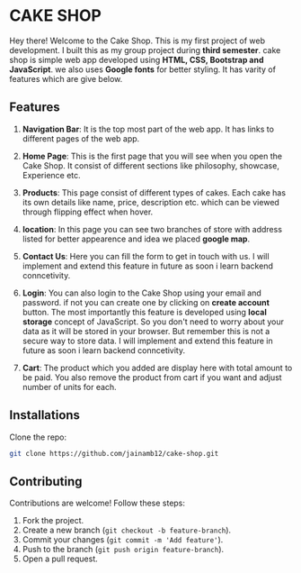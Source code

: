 # CAKE SHOP
Hey there! Welcome to the Cake Shop. This is my first project of web development. I built this as my group project during **third semester**.
cake shop is simple web app developed using **HTML, CSS, Bootstrap and JavaScript**. we also uses **Google fonts** for better styling. It has varity of features which are give below.

## Features
1) **Navigation Bar**: It is the top most part of the web app. It has links to different pages of the web app.

2) **Home Page**: This is the first page that you will see when you open the Cake Shop. It consist of different sections like philosophy, showcase, Experience etc.

3) **Products**: This page consist of different types of cakes. Each cake has its own details like name, price, description etc. which can be viewed through flipping effect when hover.

4) **location**: In this page you can see two branches of store with address listed for better appearence and idea we placed **google map**.

5) **Contact Us**: Here you can fill the form to get in touch with us. I will implement and extend this feature in future as soon i learn backend conncetivity.

6) **Login**: You can also login to the Cake Shop using your email and password. if not you can create one by clicking on **create account** button. The most importantly this feature is developed using **local storage** concept of JavaScript. So you don't need to worry about your data as it will be stored in your browser. But remember this is not a secure way to store data. I will implement and extend this feature in future as soon i learn backend conncetivity.

7) **Cart**: The product which you added are display here with total amount to be paid. You also remove the product from cart if you want and adjust number of units for each.

## Installations
Clone the repo:
 ```sh
 git clone https://github.com/jainamb12/cake-shop.git
 ```

## Contributing
Contributions are welcome! Follow these steps:
1. Fork the project.
2. Create a new branch (`git checkout -b feature-branch`).
3. Commit your changes (`git commit -m 'Add feature'`).
4. Push to the branch (`git push origin feature-branch`).
5. Open a pull request.